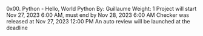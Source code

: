 0x00. Python - Hello, World
Python
 By: Guillaume
 Weight: 1
 Project will start Nov 27, 2023 6:00 AM, must end by Nov 28, 2023 6:00 AM
 Checker was released at Nov 27, 2023 12:00 PM
 An auto review will be launched at the deadline
